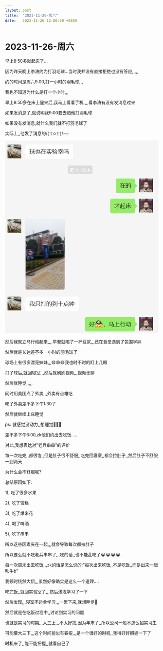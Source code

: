 ```yaml
---
layout: post
title:  "2023-11-26-周六"
date:   2023-11-26 12:00:00 +0800
---
```




# 2023-11-26-周六



早上8:50多就起床了...

因为昨天晚上李涛约为打羽毛球...当时我并没有直接拒绝也没有答应,,,,,

约的时间是周六9:00,打一小时的羽毛球,,,

我也不知道为什么是打一个小时,,,



早上8:50多在床上醒来后,我马上看看手机,,,,看李涛有没有发消息过来

如果发消息了,就说明我9:00要去陪他打羽毛球

如果没有发消息,就什么我们就不打羽毛球了

实际上,,他发了消息的/(ㄒoㄒ)/~~

![image-20231126103805595](https://raw.githubusercontent.com/i1oveyou/2023-year/master/_posts/11.November/img/image-20231126103805595.png)



然后我就立马行动起来,,,,早餐就喝了一杯豆浆,,,还在食堂遇到了包围学妹

然后就是长达差不多一小时的羽毛球了

球场上有很多漂亮妹妹,,,😄😄😄我也时不时的盯上几眼



打了球后,就回寝室,,,然后就刷刷视频,,,视频无聊

然后就睡觉,,,,,

同时用美团点了外卖,,,外卖有点难吃

吃了外卖差不多下午1:30了

然后就继续上床睡觉

ps: 就感觉没动力,,想睡觉🤣🤣🤣

差不多下午6:00,zk他们约出去吃饭.....



对此,我想表达对"老兵串串"的评价

每一次吃完,,都很饱,,但是肚子很不舒服,,吃完回寝室,,都会拉肚子,,然后肚子不舒服一到两天

为什么会不舒服呢?

总结原因如下:

1), 吃了很多水果

2), 吃了雪糕

3), 吃了爆米花

4), 喝了啤酒

5), 吃了串串



所以这些因素夹在一起,,,就会导致每次都拉肚子

所以要么就不吃老兵串串了,,,吃的话,,也不能乱吃了😭😭😭😭



每一次周末出去吃饭,,,zk的话是怎么说的:"每次出来吃饭,,不是吃饭,,而是出来一起吹牛b"

我顿时恍然大悟,,,虽然好像确实是这么一个道理....



吃完饭,,就回实验室了,,,然后浅浅学习了一下

然后发现,,,寝室不适合学习,,,一累下来,就想睡觉🤣



然后就是在吃饭过程中,,讨论到实习的问题

也就是实习的时期,,,大三上,,,不太好找,因为年末了,,所以公司一般不怎么招实习生

可能要大三下,,,这个时间貌似有春招,,,是一个很好的时机,,我得好好把握一下了

时机来了,,能不能把握,,就看自己了



